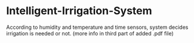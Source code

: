 # Intelligent-Irrigation-System
According to humidity and temperature and time sensors, system decides irrigation is needed or not. (more info in third part of added .pdf file)

